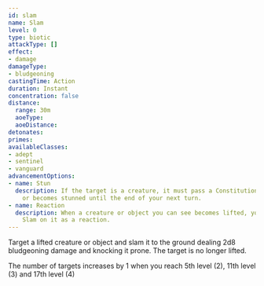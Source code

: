 ```yaml
---
id: slam
name: Slam
level: 0
type: biotic
attackType: []
effect:
- damage
damageType:
- bludgeoning
castingTime: Action
duration: Instant
concentration: false
distance:
  range: 30m
  aoeType: 
  aoeDistance: 
detonates: 
primes: 
availableClasses:
- adept
- sentinel
- vanguard
advancementOptions:
- name: Stun
  description: If the target is a creature, it must pass a Constitution saving throw
    or becomes stunned until the end of your next turn.
- name: Reaction
  description: When a creature or object you can see becomes lifted, you may cast
    Slam on it as a reaction.
---
```

Target a lifted creature or object and slam it to the ground dealing 2d8 bludgeoning damage and knocking it prone. The
target is no longer lifted.

The number of targets increases by 1 when you reach 5th level (2), 11th level (3) and 17th level (4)